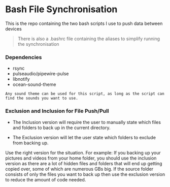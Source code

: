 # Bash File Synchronisation
This is the repo containing the two bash scripts I use to push data between devices

>There is also a .bashrc file containing the aliases to simplify running the synchronisation

### Dependencies
- rsync
- pulseaudio/pipewire-pulse
- libnotify
- ocean-sound-theme 

`Any sound theme can be used for this script, as long as the script can find the sounds you want to use.`

### Exclusion and Inclusion for File Push/Pull
- The Inclusion version will require the user to manually state which files and folders to back up in the current directory.

- The Exclusion version will let the user state which folders to exclude from backing up.

Use the right version for the situation. For example: If you backing up your pictures and videos from your home folder, you should use the inclusion version as there are a lot of hidden files and folders that will end up getting copied over, some of which are numerous GBs big. If the source folder consists of only the files you want to back up then use the exclusion version to reduce the amount of code needed.